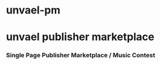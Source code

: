 unvael-pm
=========

# unvael publisher marketplace

### Single Page Publisher Marketplace / Music Contest
